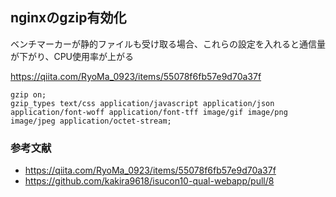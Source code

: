 ## nginxのgzip有効化

ベンチマーカーが静的ファイルも受け取る場合、これらの設定を入れると通信量が下がり、CPU使用率が上がる

https://qiita.com/RyoMa_0923/items/55078f6fb57e9d70a37f

```
gzip on;
gzip_types text/css application/javascript application/json application/font-woff application/font-tff image/gif image/png image/jpeg application/octet-stream;
```

### 参考文献
- https://qiita.com/RyoMa_0923/items/55078f6fb57e9d70a37f
- https://github.com/kakira9618/isucon10-qual-webapp/pull/8
